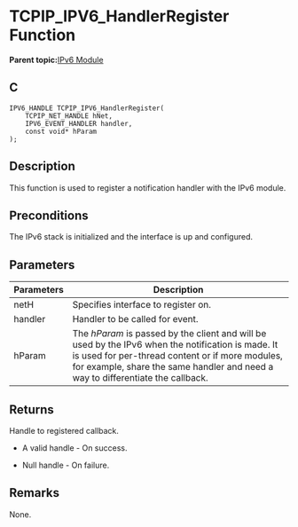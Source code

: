 # TCPIP\_IPV6\_HandlerRegister Function

**Parent topic:**[IPv6 Module](GUID-F2484EF9-7914-43EE-A5B7-4FFDC27C8135.md)

## C

```
IPV6_HANDLE TCPIP_IPV6_HandlerRegister(
    TCPIP_NET_HANDLE hNet, 
    IPV6_EVENT_HANDLER handler, 
    const void* hParam
);
```

## Description

This function is used to register a notification handler with the IPv6 module.

## Preconditions

The IPv6 stack is initialized and the interface is up and configured.

## Parameters

|Parameters|Description|
|----------|-----------|
|netH|Specifies interface to register on.|
|handler|Handler to be called for event.|
|hParam|The *hParam* is passed by the client and will be used by the IPv6 when the notification is made. It is used for per-thread content or if more modules, for example, share the same handler and need a way to differentiate the callback.|

## Returns

Handle to registered callback.

-   A valid handle - On success.

-   Null handle - On failure.


## Remarks

None.

